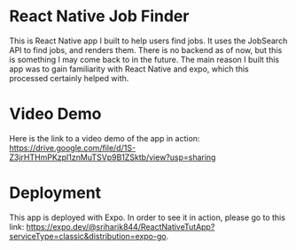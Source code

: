 # React Native Job Finder
This is React Native app I built to help users find jobs. It uses the JobSearch API to find jobs, and renders them. There is no backend as of now, but this is something I may come back to in the future. The main reason I built this app was to gain familiarity with React Native and expo, which this processed certainly helped with.
# Video Demo
Here is the link to a video demo of the app in action: https://drive.google.com/file/d/1S-Z3jrHTHmPKzpI1znMuTSVp9B1ZSktb/view?usp=sharing

# Deployment
This app is deployed with Expo. In order to see it in action, please go to this link: https://expo.dev/@sriharik844/ReactNativeTutApp?serviceType=classic&distribution=expo-go. 

